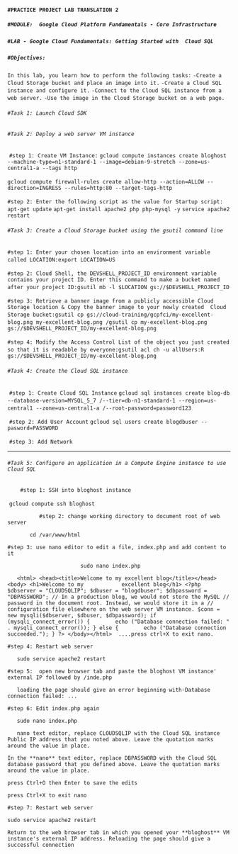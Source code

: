#### `#PRACTICE PROJECT LAB TRANSLATION 2`

##### `#MODULE:  Google Cloud Platform Fundamentals - Core Infrastructure`

##### 	`#LAB - Google Cloud Fundamentals: Getting Started with  Cloud SQL`

##### 	`#Objectives:`

`In this lab, you learn how to perform the following tasks:`
`-Create a Cloud Storage bucket and place an image into it.`
`-Create a Cloud SQL instance and configure it.`
`-Connect to the Cloud SQL instance from a web server.`
`-Use the image in the Cloud Storage bucket on a web page.`

###### `#Task 1: Launch Cloud SDK`

###### `#Task 2: Deploy a web server VM instance`

​	`#step 1: Create VM Instance:` 
​		`gcloud compute instances create bloghost --machine-type=n1-standard-1 --image=debian-9-stretch --zone=us-central1-a --tags http`

​		`gcloud compute firewall-rules create allow-http --action=ALLOW --direction=INGRESS --rules=http:80 --target-tags-http`

​	`#step 2: Enter the following script as the value for Startup script:`
​		`apt-get update`
​		`apt-get install apache2 php php-mysql -y`
​		`service apache2 restart`

###### `#Task 3: Create a Cloud Storage bucket using the gsutil command line`

​	`#step 1: Enter your chosen location into an environment variable called LOCATION:`
​		`export LOCATION=US`

​	`#step 2: Cloud Shell, the DEVSHELL_PROJECT_ID environment variable contains your project ID. Enter this command to make a bucket named after your project ID:`
​		`gsutil mb -l $LOCATION gs://$DEVSHELL_PROJECT_ID`

​	`#step 3: Retrieve a banner image from a publicly accessible Cloud Storage location & Copy the banner image to your newly created  Cloud Storage bucket:`
​		`gsutil cp gs://cloud-training/gcpfci/my-excellent-blog.png my-excellent-blog.png /`
​		`gsutil cp my-excellent-blog.png gs://$DEVSHELL_PROJECT_ID/my-excellent-blog.png`

​	`#step 4: Modify the Access Control List of the object you just created so that it is readable by everyone:`
​		`gsutil acl ch -u allUsers:R gs://$DEVSHELL_PROJECT_ID/my-excellent-blog.png`

###### `#Task 4: Create the Cloud SQL instance`

​	`#step 1: Create Cloud SQL Instance`
​		`gcloud sql instances create blog-db --database-version=MYSQL_5_7 /`
​		`--tier=db-n1-standard-1 --region=us-central1 --zone=us-central1-a /`
​		`--root-password=password123`

​	`#step 2: Add User Account`
​		`gcloud sql users create blogdbuser --pasword=PASSWORD`

​	`#step 3: Add Network`

****

###### `#Task 5: Configure an application in a Compute Engine instance to use Cloud SQL`

`	 #step 1: SSH into bloghost instance`

​		 `gcloud compute ssh bloghost` 

`	       #step 2: change working directory to document root of web server`

`		cd /var/www/html`

`#step 3: use nano editor to edit a file, index.php and add content to it`

`						sudo nano index.php`

`	<html> <head><title>Welcome to my excellent blog</title></head> <body> <h1>Welcome to my 			excellent blog</h1> <?php $dbserver = "CLOUDSQLIP"; $dbuser = "blogdbuser"; $dbpassword = "DBPASSWORD"; // In a production blog, we would not store the MySQL // password in the document root. Instead, we would store it in a // configuration file elsewhere on the web server VM instance. $conn = new mysqli($dbserver, $dbuser, $dbpassword); if (mysqli_connect_error()) {        echo ("Database connection failed: " . mysqli_connect_error()); } else {        echo ("Database connection succeeded."); } ?> </body></html>  ....press ctrl+X to exit nano.`

`#step 4: Restart web server`

`	sudo service apache2 restart`

`#step 5:  open new browser tab and paste the bloghost VM instance' external IP followed by /inde.php`

`	loading the page should give an error beginning with-Database connection failed: ...`

`#step 6: Edit index.php again`

`	sudo nano index.php`

`	nano text editor, replace CLOUDSQLIP with the Cloud SQL instance Public IP address that you noted above. Leave the quotation marks around the value in place.`

`In the **nano** text editor, replace DBPASSWORD with the Cloud SQL database password that you defined above. Leave the quotation marks around the value in place.`

`press Ctrl+O then Enter to save the edits`

`press Ctrl+X to exit nano`

`#step 7: Restart web server`

`sudo service apache2 restart`

`Return to the web browser tab in which you opened your **bloghost** VM instance's external IP address. Reloading the page should give a successful connection`

